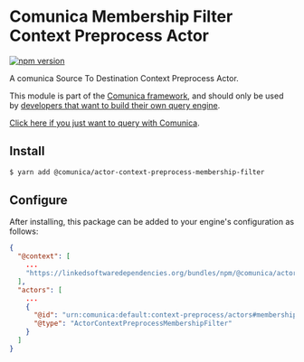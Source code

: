 # Comunica Membership Filter Context Preprocess Actor

[![npm version](https://badge.fury.io/js/%40comunica%2Factor-context-preprocess-membership-filter.svg)](https://www.npmjs.com/package/@comunica/actor-context-preprocess-membership-filter)

A comunica Source To Destination Context Preprocess Actor.

This module is part of the [Comunica framework](https://github.com/comunica/comunica),
and should only be used by [developers that want to build their own query engine](https://comunica.dev/docs/modify/).

[Click here if you just want to query with Comunica](https://comunica.dev/docs/query/).

## Install

```bash
$ yarn add @comunica/actor-context-preprocess-membership-filter
```

## Configure

After installing, this package can be added to your engine's configuration as follows:
```json
{
  "@context": [
    ...
    "https://linkedsoftwaredependencies.org/bundles/npm/@comunica/actor-context-preprocess-membership-filter/^0.0.0/components/context.jsonld"
  ],
  "actors": [
    ...
    {
      "@id": "urn:comunica:default:context-preprocess/actors#membership-filter",
      "@type": "ActorContextPreprocessMembershipFilter"
    }
  ]
}
```
